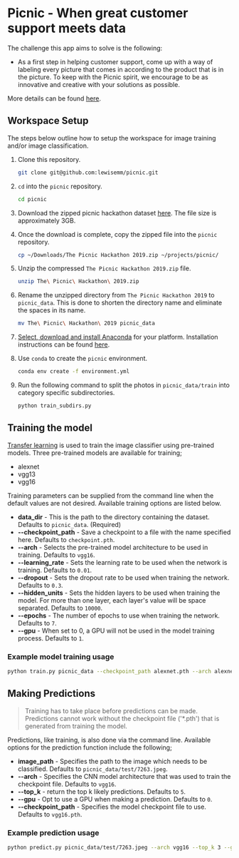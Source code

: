 # Picnic - When great customer support meets data

The challenge this app aims to solve is the following: 

* As a first step in helping customer support, come up with a way of labeling every picture that comes in according to the product that is in the picture. To keep with the Picnic spirit, we encourage to be as innovative and creative with your solutions as possible.

More details can be found [here](https://picnic.devpost.com/).

## Workspace Setup
The steps below outline how to setup the workspace for image training and/or image classification.

1. Clone this repository.

    ```bash
    git clone git@github.com:lewisemm/picnic.git
    ```
2. `cd` into the `picnic` repository.

    ```bash
    cd picnic
    ```
3. Download the zipped picnic hackathon dataset [here](https://drive.google.com/file/d/1XSoOCPpndRCUIzz2LyRH0y01q35J7mgC/view?usp=sharing). The file size is approximately 3GB.
4. Once the download is complete, copy the zipped file into the `picnic` repository.

    ```bash
    cp ~/Downloads/The Picnic Hackathon 2019.zip ~/projects/picnic/
    ```
5. Unzip the compressed `The Picnic Hackathon 2019.zip` file.

    ```bash
    unzip The\ Picnic\ Hackathon\ 2019.zip
    ```
6. Rename the unzipped directory from `The Picnic Hackathon 2019` to `picnic_data`. This is done to shorten the directory name and eliminate the spaces in its name.

    ```bash
    mv The\ Picnic\ Hackathon\ 2019 picnic_data
    ```
7. [Select, download and install Anaconda](https://www.anaconda.com/distribution/) for your platform. Installation instructions can be found [here](https://docs.anaconda.com/anaconda/install/).
8. Use `conda` to create the `picnic` environment.

    ```bash
    conda env create -f environment.yml
    ```
9. Run the following command to split the photos in `picnic_data/train` into category specific subdirectories.

    ```bash
    python train_subdirs.py
    ```

## Training the model
[Transfer learning](https://en.wikipedia.org/wiki/Transfer_learning) is used to train the image classifier using pre-trained models. Three pre-trained models are available for training;
* alexnet
* vgg13
* vgg16

Training parameters can be supplied from the command line when the default values are not desired. Available training options are listed below.
* **data_dir** - This is the path to the directory containing the dataset. Defaults to `picnic_data`. (Required)
* **--checkpoint_path** - Save a checkpoint to a file with the name specified here. Defaults to `checkpoint.pth`.
* **--arch** - Selects the pre-trained model architecture to be used in training. Defaults to `vgg16`.
* **--learning_rate** - Sets the learning rate to be used when the network is training. Defaults to `0.01`.
* **--dropout** - Sets the dropout rate to be used when training the network. Defaults to `0.3`.
* **--hidden_units** - Sets the hidden layers to be used when training the model. For more than one layer, each layer's value will be space separated. Defaults to `10000`.
* **--epochs** - The number of epochs to use when training the network. Defaults to `7`.
* **--gpu** - When set to 0, a GPU will not be used in the model training process. Defaults to `1`.

### Example model training usage

```bash
python train.py picnic_data --checkpoint_path alexnet.pth --arch alexnet --learning_rate 0.001 --dropout 0.40 --hidden_units 10000 5000 2500 --epochs 5 --gpu 1
```

## Making Predictions
> Training has to take place before predictions can be made. Predictions cannot work without the checkpoint file ('*.pth') that is generated from training the model.

Predictions, like training, is also done via the command line. Available options for the prediction function include the following;
* **image_path** - Specifies the path to the image which needs to be classified. Defaults to `picnic_data/test/7263.jpeg`.
* **--arch** - Specifies the CNN model architecture that was used to train the checkpoint file. Defaults to `vgg16`.
* **--top_k** - return the top k likely predictions. Defaults to `5`.
* **--gpu** - Opt to use a GPU when making a prediction. Defaults to `0`.
* **--checkpoint_path** - Specifies the model checkpoint file to use. Defaults to `vgg16.pth`.

### Example prediction usage

```bash
python predict.py picnic_data/test/7263.jpeg --arch vgg16 --top_k 3 --gpu 1 --checkpoint_path vgg16.pth
```